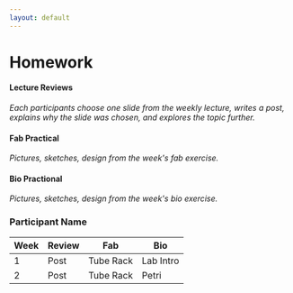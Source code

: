 ```yaml
---
layout: default
---
```


# Homework

#### Lecture Reviews
_Each participants choose one slide from the weekly lecture, writes a _post_, explains why the slide was chosen, and explores the topic further._

#### Fab Practical
_Pictures, sketches, design from the week's fab exercise._

#### Bio Practional
_Pictures, sketches, design from the week's bio exercise._

### Participant Name

| Week | Review | Fab | Bio | 
| ----- | ----- | ----- | ----- |
| 1 | Post | Tube Rack | Lab Intro |
| 2 | Post | Tube Rack | Petri |


	
	
	
	
	
	
	

	
